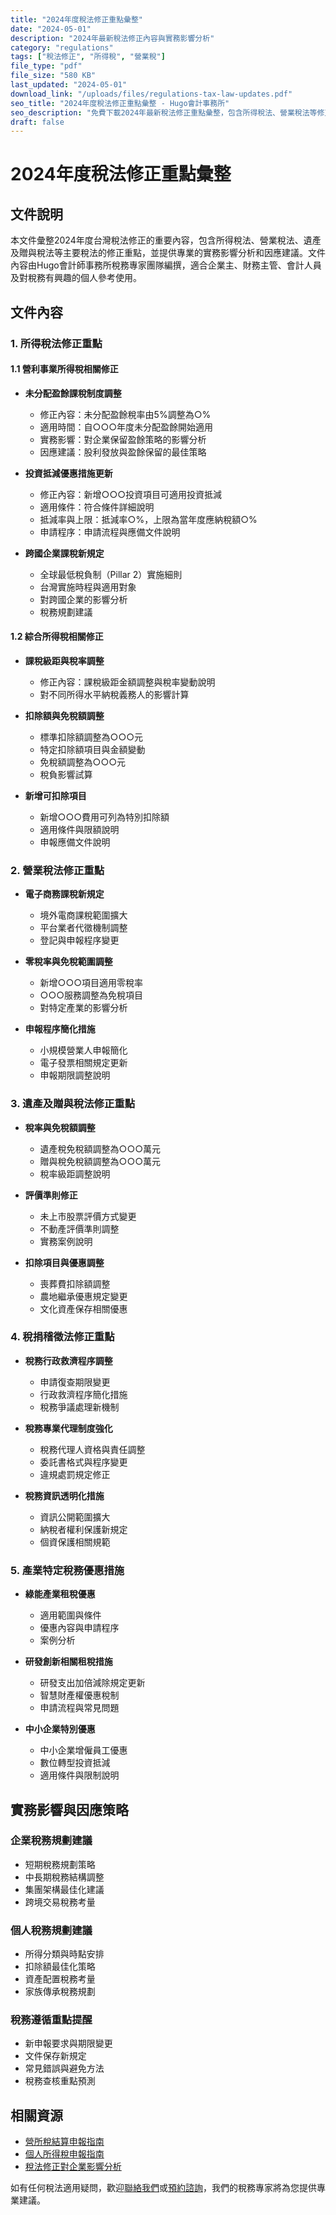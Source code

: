 ```yaml
---
title: "2024年度稅法修正重點彙整"
date: "2024-05-01"
description: "2024年最新稅法修正內容與實務影響分析"
category: "regulations"
tags: ["稅法修正", "所得稅", "營業稅"]
file_type: "pdf"
file_size: "580 KB"
last_updated: "2024-05-01"
download_link: "/uploads/files/regulations-tax-law-updates.pdf"
seo_title: "2024年度稅法修正重點彙整 - Hugo會計事務所"
seo_description: "免費下載2024年最新稅法修正重點彙整，包含所得稅法、營業稅法等修正內容與實務影響分析，協助企業因應稅制變革。立即下載 https://hugo-accounting.com/downloads/regulations/tax-law-updates/"
draft: false
---
```


# 2024年度稅法修正重點彙整

## 文件說明

本文件彙整2024年度台灣稅法修正的重要內容，包含所得稅法、營業稅法、遺產及贈與稅法等主要稅法的修正重點，並提供專業的實務影響分析和因應建議。文件內容由Hugo會計師事務所稅務專家團隊編撰，適合企業主、財務主管、會計人員及對稅務有興趣的個人參考使用。

## 文件內容

### 1. 所得稅法修正重點

#### 1.1 營利事業所得稅相關修正

- **未分配盈餘課稅制度調整**
  - 修正內容：未分配盈餘稅率由5%調整為○%
  - 適用時間：自○○○年度未分配盈餘開始適用
  - 實務影響：對企業保留盈餘策略的影響分析
  - 因應建議：股利發放與盈餘保留的最佳策略

- **投資抵減優惠措施更新**
  - 修正內容：新增○○○投資項目可適用投資抵減
  - 適用條件：符合條件詳細說明
  - 抵減率與上限：抵減率○%，上限為當年度應納稅額○%
  - 申請程序：申請流程與應備文件說明

- **跨國企業課稅新規定**
  - 全球最低稅負制（Pillar 2）實施細則
  - 台灣實施時程與適用對象
  - 對跨國企業的影響分析
  - 稅務規劃建議

#### 1.2 綜合所得稅相關修正

- **課稅級距與稅率調整**
  - 修正內容：課稅級距金額調整與稅率變動說明
  - 對不同所得水平納稅義務人的影響計算

- **扣除額與免稅額調整**
  - 標準扣除額調整為○○○元
  - 特定扣除額項目與金額變動
  - 免稅額調整為○○○元
  - 稅負影響試算

- **新增可扣除項目**
  - 新增○○○費用可列為特別扣除額
  - 適用條件與限額說明
  - 申報應備文件說明

### 2. 營業稅法修正重點

- **電子商務課稅新規定**
  - 境外電商課稅範圍擴大
  - 平台業者代徵機制調整
  - 登記與申報程序變更

- **零稅率與免稅範圍調整**
  - 新增○○○項目適用零稅率
  - ○○○服務調整為免稅項目
  - 對特定產業的影響分析

- **申報程序簡化措施**
  - 小規模營業人申報簡化
  - 電子發票相關規定更新
  - 申報期限調整說明

### 3. 遺產及贈與稅法修正重點

- **稅率與免稅額調整**
  - 遺產稅免稅額調整為○○○萬元
  - 贈與稅免稅額調整為○○○萬元
  - 稅率級距調整說明

- **評價準則修正**
  - 未上市股票評價方式變更
  - 不動產評價準則調整
  - 實務案例說明

- **扣除項目與優惠調整**
  - 喪葬費扣除額調整
  - 農地繼承優惠規定變更
  - 文化資產保存相關優惠

### 4. 稅捐稽徵法修正重點

- **稅務行政救濟程序調整**
  - 申請復查期限變更
  - 行政救濟程序簡化措施
  - 稅務爭議處理新機制

- **稅務專業代理制度強化**
  - 稅務代理人資格與責任調整
  - 委託書格式與程序變更
  - 違規處罰規定修正

- **稅務資訊透明化措施**
  - 資訊公開範圍擴大
  - 納稅者權利保護新規定
  - 個資保護相關規範

### 5. 產業特定稅務優惠措施

- **綠能產業租稅優惠**
  - 適用範圍與條件
  - 優惠內容與申請程序
  - 案例分析

- **研發創新相關租稅措施**
  - 研發支出加倍減除規定更新
  - 智慧財產權優惠稅制
  - 申請流程與常見問題

- **中小企業特別優惠**
  - 中小企業增僱員工優惠
  - 數位轉型投資抵減
  - 適用條件與限制說明

## 實務影響與因應策略

### 企業稅務規劃建議

- 短期稅務規劃策略
- 中長期稅務結構調整
- 集團架構最佳化建議
- 跨境交易稅務考量

### 個人稅務規劃建議

- 所得分類與時點安排
- 扣除額最佳化策略
- 資產配置稅務考量
- 家族傳承稅務規劃

### 稅務遵循重點提醒

- 新申報要求與期限變更
- 文件保存新規定
- 常見錯誤與避免方法
- 稅務查核重點預測

## 相關資源

- [營所稅結算申報指南](/articles/tax-planning/corporate-tax-filing/)
- [個人所得稅申報指南](/articles/tax-planning/personal-tax-filing/)
- [稅法修正對企業影響分析](/articles/legal-updates/tax-law-impact/)

如有任何稅法適用疑問，歡迎[聯絡我們](/contact/)或[預約諮詢](/appointment/)，我們的稅務專家將為您提供專業建議。